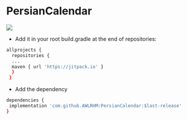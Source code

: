 # PersianCalendar

[![](https://jitpack.io/v/AWLRHM/PersianCalendar.svg)](https://jitpack.io/#AWLRHM/PersianCalendar)


* Add it in your root build.gradle at the end of repositories:
```sh
allprojects {
  repositories {
  ...
  maven { url 'https://jitpack.io' }
  }  
 }
 ```
 * Add the dependency
 ```sh
 dependencies {
  implementation 'com.github.AWLRHM:PersianCalendar:$last-release'
 }
 ```
